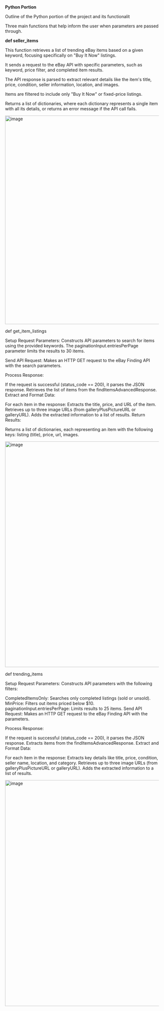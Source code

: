 **Python Portion**



Outline of the Python portion of the project and its functionalit


Three main functions that help inform the user when parameters are passed through.

**def seller_items**

This function retrieves a list of trending eBay items based on a given keyword, focusing specifically on "Buy It Now" listings.

It sends a request to the eBay API with specific parameters, such as keyword, price filter, and completed item results.

The API response is parsed to extract relevant details like the item's title, price, condition, seller information, location, and images.

Items are filtered to include only "Buy It Now" or fixed-price listings.

Returns a list of dictionaries, where each dictionary represents a single item with all its details, or returns an error message if the API call fails.

<img width="683" alt="image" src="https://github.com/user-attachments/assets/faa09cfc-c856-4665-9523-c86b39643899" />




def get_item_listings

Setup Request Parameters:
Constructs API parameters to search for items using the provided keywords.
The paginationInput.entriesPerPage parameter limits the results to 30 items.

Send API Request:
Makes an HTTP GET request to the eBay Finding API with the search parameters.

Process Response:

If the request is successful (status_code == 200), it parses the JSON response.
Retrieves the list of items from the findItemsAdvancedResponse.
Extract and Format Data:

For each item in the response:
Extracts the title, price, and URL of the item.
Retrieves up to three image URLs (from galleryPlusPictureURL or galleryURL).
Adds the extracted information to a list of results.
Return Results:

Returns a list of dictionaries, each representing an item with the following keys:
listing (title), price, url, images.


<img width="739" alt="image" src="https://github.com/user-attachments/assets/d4c9cf96-950e-41b6-959e-2c3968c9322f" />

def trending_items


Setup Request Parameters:
Constructs API parameters with the following filters:

CompletedItemsOnly: Searches only completed listings (sold or unsold).
MinPrice: Filters out items priced below $10.
paginationInput.entriesPerPage: Limits results to 25 items.
Send API Request:
Makes an HTTP GET request to the eBay Finding API with the parameters.

Process Response:

If the request is successful (status_code == 200), it parses the JSON response.
Extracts items from the findItemsAdvancedResponse.
Extract and Format Data:

For each item in the response:
Extracts key details like title, price, condition, seller name, location, and category.
Retrieves up to three image URLs (from galleryPlusPictureURL or galleryURL).
Adds the extracted information to a list of results.


<img width="740" alt="image" src="https://github.com/user-attachments/assets/e33c4e59-a1d4-4e39-8e4a-2b2468b7a4d8" />


